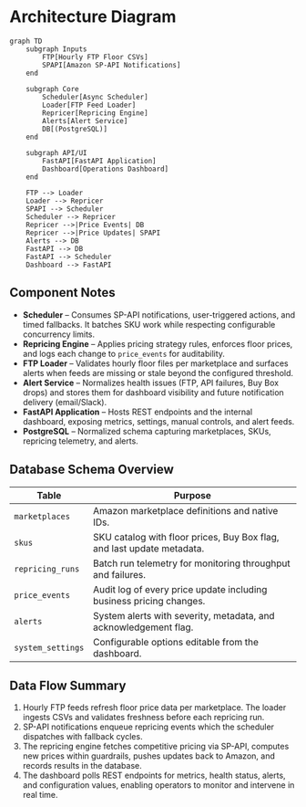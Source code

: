 # Architecture Diagram

```mermaid
graph TD
    subgraph Inputs
        FTP[Hourly FTP Floor CSVs]
        SPAPI[Amazon SP-API Notifications]
    end

    subgraph Core
        Scheduler[Async Scheduler]
        Loader[FTP Feed Loader]
        Repricer[Repricing Engine]
        Alerts[Alert Service]
        DB[(PostgreSQL)]
    end

    subgraph API/UI
        FastAPI[FastAPI Application]
        Dashboard[Operations Dashboard]
    end

    FTP --> Loader
    Loader --> Repricer
    SPAPI --> Scheduler
    Scheduler --> Repricer
    Repricer -->|Price Events| DB
    Repricer -->|Price Updates| SPAPI
    Alerts --> DB
    FastAPI --> DB
    FastAPI --> Scheduler
    Dashboard --> FastAPI
```

## Component Notes

- **Scheduler** – Consumes SP-API notifications, user-triggered actions, and timed fallbacks. It
  batches SKU work while respecting configurable concurrency limits.
- **Repricing Engine** – Applies pricing strategy rules, enforces floor prices, and logs each change
  to `price_events` for auditability.
- **FTP Loader** – Validates hourly floor files per marketplace and surfaces alerts when feeds are
  missing or stale beyond the configured threshold.
- **Alert Service** – Normalizes health issues (FTP, API failures, Buy Box drops) and stores them for
  dashboard visibility and future notification delivery (email/Slack).
- **FastAPI Application** – Hosts REST endpoints and the internal dashboard, exposing metrics,
  settings, manual controls, and alert feeds.
- **PostgreSQL** – Normalized schema capturing marketplaces, SKUs, repricing telemetry, and alerts.

## Database Schema Overview

| Table | Purpose |
| --- | --- |
| `marketplaces` | Amazon marketplace definitions and native IDs. |
| `skus` | SKU catalog with floor prices, Buy Box flag, and last update metadata. |
| `repricing_runs` | Batch run telemetry for monitoring throughput and failures. |
| `price_events` | Audit log of every price update including business pricing changes. |
| `alerts` | System alerts with severity, metadata, and acknowledgement flag. |
| `system_settings` | Configurable options editable from the dashboard. |

## Data Flow Summary

1. Hourly FTP feeds refresh floor price data per marketplace. The loader ingests CSVs and validates
   freshness before each repricing run.
2. SP-API notifications enqueue repricing events which the scheduler dispatches with fallback cycles.
3. The repricing engine fetches competitive pricing via SP-API, computes new prices within guardrails,
   pushes updates back to Amazon, and records results in the database.
4. The dashboard polls REST endpoints for metrics, health status, alerts, and configuration values,
   enabling operators to monitor and intervene in real time.
